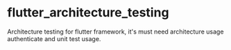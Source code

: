 # flutter_architecture_testing
Architecture testing for flutter framework, it's must need architecture usage authenticate and unit test usage.
